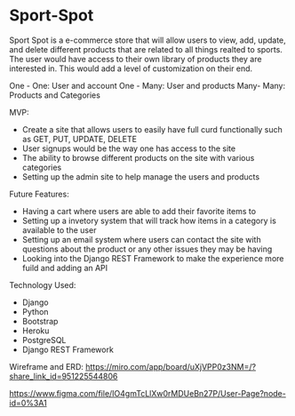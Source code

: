 # Sport-Spot

Sport Spot is a e-commerce store that will allow users to view, add, update, and delete different products that are related to all things realted to sports. 
The user would have access to their own library of products they are interested in. This would add a level of customization on their end. 

One - One: User and account
One - Many: User and products 
Many- Many: Products and Categories



MVP:

- Create a site that allows users to easily have full curd functionally such as GET, PUT, UPDATE, DELETE 
- User signups would be the way one has access to the site 
- The ability to browse different products on the site with various categories 
- Setting up the admin site to help manage the users and products 

Future Features:

- Having a cart where users are able to add their favorite items to 
- Setting up a invetory system that will track how items in a category is available to the user 
- Setting up an email system where users can contact the site with questions about the product or any other issues they may be having
- Looking into the Django REST Framework to make the experience more fuild and adding an API

Technology Used:
- Django
- Python 
- Bootstrap
- Heroku 
- PostgreSQL
- Django REST Framework


Wireframe and ERD:
https://miro.com/app/board/uXjVPP0z3NM=/?share_link_id=951225544806

https://www.figma.com/file/IO4gmTcLlXw0rMDUeBn27P/User-Page?node-id=0%3A1

